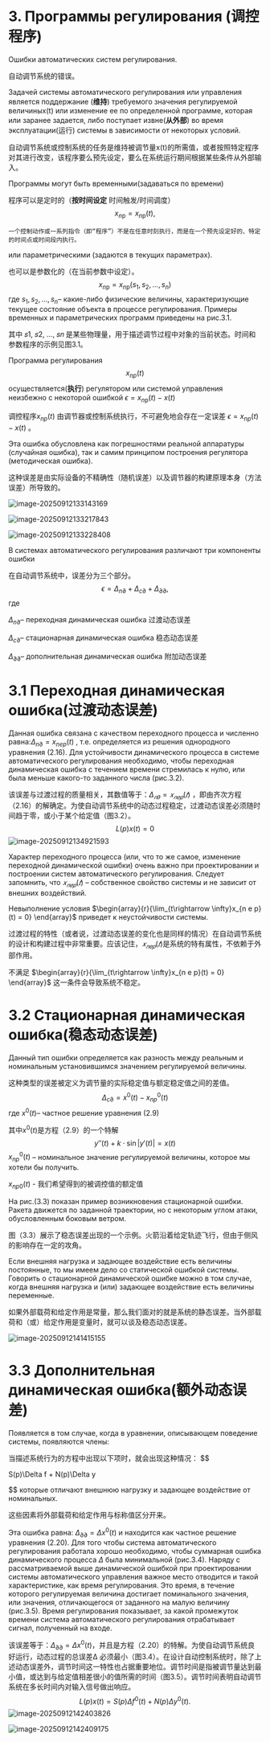 # 3. Программы регулирования  (调控程序)

Ошибки автоматических систем регулирования.  

自动调节系统的错误。

Задачей системы автоматического регулирования или управления является поддержание (**维持**) требуемого значения регулируемой величиныx(t) или изменение ее по определенной программе, которая или заранее задается, либо поступает извне(**从外部**)  во время эксплуатации(运行) системы в зависимости от некоторых условий.

自动调节系统或控制系统的任务是维持被调节量x(t)的所需值，或者按照特定程序对其进行改变，该程序要么预先设定，要么在系统运行期间根据某些条件从外部输入。

Программы могут быть временными(задаваться по времени)

程序可以是定时的（**按时间设定**      时间触发/时间调度）
$$
 x_{n\mathrm{p}} = x_{n\mathrm{p}}(t), 
$$


```
一个控制动作或一系列指令（即“程序”）不是在任意时刻执行，而是在一个预先设定好的、特定的时间点或时间段内执行。
```

или параметрическими (задаются в текущих параметрах).

也可以是参数化的（在当前参数中设定）。
$$
x_{n\mathrm{p}} = x_{n\mathrm{p}}(s_1,s_2,\ldots ,s_n)
$$
где $s_1,s_2,\ldots ,s_n$– какие-либо физические величины, характеризующие текущее состояние объекта в процессе регулирования. Примеры временных и параметрических программ приведены на рис.3.1.

其中 𝑠1, 𝑠2, …, 𝑠𝑛 是某些物理量，用于描述调节过程中对象的当前状态。时间和参数程序的示例见图3.1。

Программа регулирования $$x_{np}(t)$$ осуществляется(**执行**) регулятором или системой управления неизбежно с некоторой ошибкой  $\epsilon = x_{n\mathrm{p}}(t) - x (t)$ 

调控程序$x_{np}(t)$ 由调节器或控制系统执行，不可避免地会存在一定误差 $\epsilon=x_{np}(t)-x(t)$ 。

Эта ошибка обусловлена как погрешностями реальной аппаратуры (случайная ошибка), так и самим принципом построения регулятора (методическая ошибка).

这种误差是由实际设备的不精确性（随机误差）以及调节器的构建原理本身（方法误差）所导致的。

![image-20250912133143169](./assets/image-20250912133143169.png)

![image-20250912133217843](./assets/image-20250912133217843.png)

![image-20250912133228408](./assets/image-20250912133228408.png)

В системах автоматического регулирования различают три компоненты ошибки

在自动调节系统中，误差分为三个部分。
$$
\epsilon = \Delta_{n\partial} + \Delta_{c\partial} + \Delta_{\partial \partial},
$$
где

$\Delta_{n\partial}$– переходная динамическая ошибка            过渡动态误差

$\Delta_{c\partial}$– стационарная динамическая ошибка   	 稳态动态误差

$\Delta_{\partial\partial}$– дополнительная динамическая ошибка    附加动态误差



# 3.1 Переходная динамическая ошибка(过渡动态误差)

Данная ошибка связана с качеством переходного процесса и численно равна:$\Delta_{n\partial} = x_{n e p}\big(t\big)$ , т.е. определяется из решения однородного уравнения (2.16). Для устойчивости динамического процесса в системе автоматического регулирования необходимо, чтобы переходная динамическая ошибка с течением времени стремилась к нулю, или была меньше какого-то заданного числа (рис.3.2).

该误差与过渡过程的质量相关，其数值等于：$Δ_{𝑛𝜕}=𝑥_{𝑛𝑒𝑝}(𝑡)$  ，即由齐次方程（2.16）的解确定。为使自动调节系统中的动态过程稳定，过渡动态误差必须随时间趋于零，或小于某个给定值（图3.2）。
$$
L(p)x(t) = 0 \tag{2.16}
$$
![image-20250912134921593](./assets/image-20250912134921593.png)

Характер переходного процесса (или, что то же самое, изменение переходной динамической ошибки) очень важно при проектировании и построении систем автоматического регулирования. Следует запомнить, что $𝑥_{𝑛𝑒𝑝}(𝑡)$ – собственное свойство системы и не зависит от внешних воздействий. 

Невыполнение условия $\begin{array}{r}{\lim_{t\rightarrow \infty}x_{n e p}(t) = 0} \end{array}$ приведет к неустойчивости системы.

过渡过程的特性（或者说，过渡动态误差的变化也是同样的情况）在自动调节系统的设计和构建过程中非常重要。应该记住，$𝑥_{𝑛𝑒𝑝}(𝑡)$是系统的特有属性，不依赖于外部作用。

不满足 $\begin{array}{r}{\lim_{t\rightarrow \infty}x_{n e p}(t) = 0} \end{array}$ 这一条件会导致系统不稳定。 



# 3.2 Стационарная динамическая ошибка(稳态动态误差)

Данный тип ошибки определяется как разность между реальным и номинальным установившимся значением регулируемой величины. 

这种类型的误差被定义为调节量的实际稳定值与额定稳定值之间的差值。
$$
\Delta_{c\partial} = x^{0}\big(t\big) - x_{n p}^{0}\big(t\big)
$$
где  $x^{0}\big(t\big)$– частное решение уравнения (2.9)

其中$x^{0}\big(t\big)$是方程（2.9）的一个特解 
$$
y''(t) + k \cdot \sin \left| y'(t) \right| = x(t) \tag{2.9}
$$
$x_{n p}^{0}\big(t\big)$ – номинальное значение регулируемой величины, которое мы хотели бы получить.

$x_{np0}(t)$ - 我们希望得到的被调控值的额定值

На рис.(3.3) показан пример возникновения стационарной ошибки. Ракета движется по заданной траектории, но с некоторым углом атаки, обусловленным боковым ветром.

图（3.3）展示了稳态误差出现的一个示例。火箭沿着给定轨迹飞行，但由于侧风的影响存在一定的攻角。

Если внешняя нагрузка и задающее воздействие есть величины постоянные, то мы имеем дело со статической ошибкой системы. Говорить о стационарной динамической ошибке можно в том случае, когда внешняя нагрузка и (или) задающее воздействие есть величины переменные.

如果外部载荷和给定作用是常量，那么我们面对的就是系统的静态误差。当外部载荷和（或）给定作用是变量时，就可以谈及稳态动态误差。 

![image-20250912141415155](./assets/image-20250912141415155.png)





# 3.3 Дополнительная динамическая ошибка(额外动态误差)

Появляется в том случае, когда в уравнении, описывающем поведение системы, появляются члены:

当描述系统行为的方程中出现以下项时，就会出现这种情况：
$$

S(p)\Delta f + N(p)\Delta y
$$
которые отличают внешнюю нагрузку и задающее воздействие от номинальных. 

这些因素将外部载荷和给定作用与标称值区分开来。

Эта ошибка равна: $\Delta_{\partial\partial} = \Delta x^{0}(t)$ и находится как частное решение уравнения (2.20). Для того чтобы система автоматического регулирования работала хорошо необходимо, чтобы суммарная ошибка динамического процесса $\Delta$ была минимальной (рис.3.4). Наряду с рассматриваемой выше динамической ошибкой при проектировании системы автоматического управления важное место отводится и такой характеристике, как время регулирования. Это время, в течение которого регулируемая величина достигает поминального значения, или значения, отличающегося от заданного на малую величину (рис.3.5). Время регулирования показывает, за какой промежуток времени система автоматического регулирования отрабатывает сигнал, полученный на входе. 

该误差等于：$\Delta_{\partial\partial} = \Delta x^{0}(t)$，并且是方程（2.20）的特解。为使自动调节系统良好运行，动态过程的总误差Δ 必须最小（图3.4）。在设计自动控制系统时，除了上述动态误差外，调节时间这一特性也占据重要地位。调节时间是指被调节量达到最小值，或达到与给定值相差很小的值所需的时间（图3.5）。调节时间表明自动调节系统在多长时间内对输入信号做出响应。 
$$
 L(p)x(t) = S(p)\Delta f^{0}(t) + N(p)\Delta y^{0}(t). \tag{2.20}
$$
![image-20250912142403826](./assets/image-20250912142403826.png)

![image-20250912142409175](./assets/image-20250912142409175.png)
